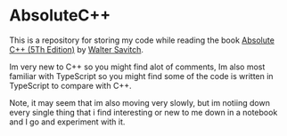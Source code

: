 # AbsoluteC++

This is a repository for storing my code while reading the book [Absolute C++ (5Th Edition)](https://github.com/nnbaokhuong/CSBooks/blob/master/Absolute%20C%2B%2B%20FIFTH%20EDITION%20Walter%20Savitch.pdf) by [Walter Savitch](https://en.wikipedia.org/wiki/Walter_Savitch).

Im very new to C++ so you might find alot of comments, Im also most familiar with TypeScript so you might find some of the code is written in TypeScript to compare with C++.

Note, it may seem that im also moving very slowly, but im notiing down every single thing that i find interesting or new to me down in a notebook and I go and experiment with it.